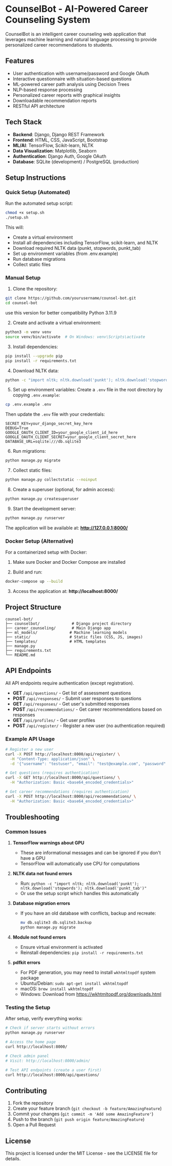# CounselBot - AI-Powered Career Counseling System

CounselBot is an intelligent career counseling web application that leverages machine learning and natural language processing to provide personalized career recommendations to students.

## Features

- User authentication with username/password and Google OAuth
- Interactive questionnaire with situation-based questions
- ML-powered career path analysis using Decision Trees
- NLP-based response processing
- Personalized career reports with graphical insights
- Downloadable recommendation reports
- RESTful API architecture

## Tech Stack

- **Backend**: Django, Django REST Framework
- **Frontend**: HTML, CSS, JavaScript, Bootstrap
- **ML/AI**: TensorFlow, Scikit-learn, NLTK
- **Data Visualization**: Matplotlib, Seaborn
- **Authentication**: Django Auth, Google OAuth
- **Database**: SQLite (development) / PostgreSQL (production)

## Setup Instructions

### Quick Setup (Automated)

Run the automated setup script:
```bash
chmod +x setup.sh
./setup.sh
```

This will:
- Create a virtual environment
- Install all dependencies including TensorFlow, scikit-learn, and NLTK
- Download required NLTK data (punkt, stopwords, punkt_tab)
- Set up environment variables (from .env.example)
- Run database migrations
- Collect static files

### Manual Setup

1. Clone the repository:
```bash
git clone https://github.com/yourusername/counsel-bot.git
cd counsel-bot
```

use this version for better compatibility
Python 3.11.9

2. Create and activate a virtual environment:
```bash
python3 -m venv venv
source venv/bin/activate  # On Windows: venv\Scripts\activate
```

3. Install dependencies:
```bash
pip install --upgrade pip
pip install -r requirements.txt
```

4. Download NLTK data:
```bash
python -c "import nltk; nltk.download('punkt'); nltk.download('stopwords'); nltk.download('punkt_tab')"
```

5. Set up environment variables:
Create a `.env` file in the root directory by copying `.env.example`:
```bash
cp .env.example .env
```

Then update the `.env` file with your credentials:
```
SECRET_KEY=your_django_secret_key_here
DEBUG=True
GOOGLE_OAUTH_CLIENT_ID=your_google_client_id_here
GOOGLE_OAUTH_CLIENT_SECRET=your_google_client_secret_here
DATABASE_URL=sqlite:///db.sqlite3
```

6. Run migrations:
```bash
python manage.py migrate
```

7. Collect static files:
```bash
python manage.py collectstatic --noinput
```

8. Create a superuser (optional, for admin access):
```bash
python manage.py createsuperuser
```

9. Start the development server:
```bash
python manage.py runserver
```

The application will be available at: **http://127.0.0.1:8000/**

### Docker Setup (Alternative)

For a containerized setup with Docker:

1. Make sure Docker and Docker Compose are installed

2. Build and run:
```bash
docker-compose up --build
```

3. Access the application at: **http://localhost:8000/**

## Project Structure

```
counsel-bot/
├── counselbot/              # Django project directory
├── career_counseling/       # Main Django app
├── ml_models/              # Machine learning models
├── static/                 # Static files (CSS, JS, images)
├── templates/              # HTML templates
├── manage.py              
├── requirements.txt       
└── README.md             
```

## API Endpoints

All API endpoints require authentication (except registration).

- **GET** `/api/questions/` - Get list of assessment questions
- **POST** `/api/responses/` - Submit user responses to questions
- **GET** `/api/responses/` - Get user's submitted responses
- **POST** `/api/recommendations/` - Get career recommendations based on responses
- **GET** `/api/profiles/` - Get user profiles
- **POST** `/api/register/` - Register a new user (no authentication required)

### Example API Usage

```bash
# Register a new user
curl -X POST http://localhost:8000/api/register/ \
  -H "Content-Type: application/json" \
  -d '{"username": "testuser", "email": "test@example.com", "password": "testpass123"}'

# Get questions (requires authentication)
curl -X GET http://localhost:8000/api/questions/ \
  -H "Authorization: Basic <base64_encoded_credentials>"

# Get career recommendations (requires authentication)
curl -X POST http://localhost:8000/api/recommendations/ \
  -H "Authorization: Basic <base64_encoded_credentials>"
```

## Troubleshooting

### Common Issues

1. **TensorFlow warnings about GPU**
   - These are informational messages and can be ignored if you don't have a GPU
   - TensorFlow will automatically use CPU for computations

2. **NLTK data not found errors**
   - Run: `python -c "import nltk; nltk.download('punkt'); nltk.download('stopwords'); nltk.download('punkt_tab')"`
   - Or use the setup script which handles this automatically

3. **Database migration errors**
   - If you have an old database with conflicts, backup and recreate:
     ```bash
     mv db.sqlite3 db.sqlite3.backup
     python manage.py migrate
     ```

4. **Module not found errors**
   - Ensure virtual environment is activated
   - Reinstall dependencies: `pip install -r requirements.txt`

5. **pdfkit errors**
   - For PDF generation, you may need to install `wkhtmltopdf` system package
   - Ubuntu/Debian: `sudo apt-get install wkhtmltopdf`
   - macOS: `brew install wkhtmltopdf`
   - Windows: Download from https://wkhtmltopdf.org/downloads.html

### Testing the Setup

After setup, verify everything works:

```bash
# Check if server starts without errors
python manage.py runserver

# Access the home page
curl http://localhost:8000/

# Check admin panel
# Visit: http://localhost:8000/admin/

# Test API endpoints (create a user first)
curl http://localhost:8000/api/questions/
```

## Contributing

1. Fork the repository
2. Create your feature branch (`git checkout -b feature/AmazingFeature`)
3. Commit your changes (`git commit -m 'Add some AmazingFeature'`)
4. Push to the branch (`git push origin feature/AmazingFeature`)
5. Open a Pull Request

## License

This project is licensed under the MIT License - see the LICENSE file for details. 
